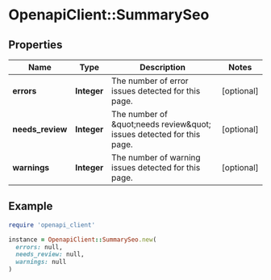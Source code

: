 # OpenapiClient::SummarySeo

## Properties

| Name | Type | Description | Notes |
| ---- | ---- | ----------- | ----- |
| **errors** | **Integer** | The number of error issues detected for this page. | [optional] |
| **needs_review** | **Integer** | The number of \&quot;needs review\&quot; issues detected for this page. | [optional] |
| **warnings** | **Integer** | The number of warning issues detected for this page. | [optional] |

## Example

```ruby
require 'openapi_client'

instance = OpenapiClient::SummarySeo.new(
  errors: null,
  needs_review: null,
  warnings: null
)
```

